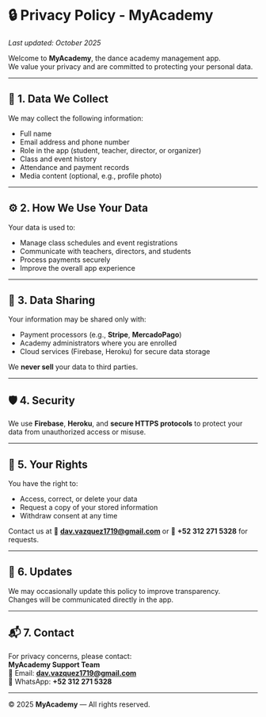 # 🔒 Privacy Policy - MyAcademy

_Last updated: October 2025_

Welcome to **MyAcademy**, the dance academy management app.  
We value your privacy and are committed to protecting your personal data.

---

## 🧾 1. Data We Collect
We may collect the following information:
- Full name  
- Email address and phone number  
- Role in the app (student, teacher, director, or organizer)  
- Class and event history  
- Attendance and payment records  
- Media content (optional, e.g., profile photo)

---

## ⚙️ 2. How We Use Your Data
Your data is used to:
- Manage class schedules and event registrations  
- Communicate with teachers, directors, and students  
- Process payments securely  
- Improve the overall app experience

---

## 🤝 3. Data Sharing
Your information may be shared only with:
- Payment processors (e.g., **Stripe**, **MercadoPago**)  
- Academy administrators where you are enrolled  
- Cloud services (Firebase, Heroku) for secure data storage

We **never sell** your data to third parties.

---

## 🛡️ 4. Security
We use **Firebase**, **Heroku**, and **secure HTTPS protocols** to protect your data from unauthorized access or misuse.

---

## 🧍 5. Your Rights
You have the right to:
- Access, correct, or delete your data  
- Request a copy of your stored information  
- Withdraw consent at any time

Contact us at 📧 **dav.vazquez1719@gmail.com** or 📱 **+52 312 271 5328** for requests.

---

## 📅 6. Updates
We may occasionally update this policy to improve transparency.  
Changes will be communicated directly in the app.

---

## 📬 7. Contact
For privacy concerns, please contact:  
**MyAcademy Support Team**  
📧 Email: **dav.vazquez1719@gmail.com**  
💬 WhatsApp: **+52 312 271 5328**

---

© 2025 **MyAcademy** — All rights reserved.
